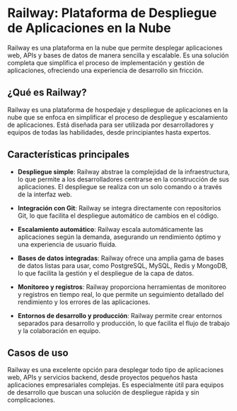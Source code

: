 # Railway: Plataforma de Despliegue de Aplicaciones en la Nube

Railway es una plataforma en la nube que permite desplegar aplicaciones web, APIs y bases de datos de manera sencilla y escalable. Es una solución completa que simplifica el proceso de implementación y gestión de aplicaciones, ofreciendo una experiencia de desarrollo sin fricción.

## ¿Qué es Railway?

Railway es una plataforma de hospedaje y despliegue de aplicaciones en la nube que se enfoca en simplificar el proceso de despliegue y escalamiento de aplicaciones. Está diseñada para ser utilizada por desarrolladores y equipos de todas las habilidades, desde principiantes hasta expertos.

## Características principales

- **Despliegue simple**: Railway abstrae la complejidad de la infraestructura, lo que permite a los desarrolladores centrarse en la construcción de sus aplicaciones. El despliegue se realiza con un solo comando o a través de la interfaz web.

- **Integración con Git**: Railway se integra directamente con repositorios Git, lo que facilita el despliegue automático de cambios en el código.

- **Escalamiento automático**: Railway escala automáticamente las aplicaciones según la demanda, asegurando un rendimiento óptimo y una experiencia de usuario fluida.

- **Bases de datos integradas**: Railway ofrece una amplia gama de bases de datos listas para usar, como PostgreSQL, MySQL, Redis y MongoDB, lo que facilita la gestión y el despliegue de la capa de datos.

- **Monitoreo y registros**: Railway proporciona herramientas de monitoreo y registros en tiempo real, lo que permite un seguimiento detallado del rendimiento y los errores de las aplicaciones.

- **Entornos de desarrollo y producción**: Railway permite crear entornos separados para desarrollo y producción, lo que facilita el flujo de trabajo y la colaboración en equipo.

## Casos de uso

Railway es una excelente opción para desplegar todo tipo de aplicaciones web, APIs y servicios backend, desde proyectos pequeños hasta aplicaciones empresariales complejas. Es especialmente útil para equipos de desarrollo que buscan una solución de despliegue rápida y sin complicaciones.

